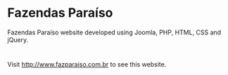 # Fazendas Paraíso
Fazendas Paraíso website developed using Joomla, PHP, HTML, CSS and jQuery.
#
Visit http://www.fazparaiso.com.br to see this website.
